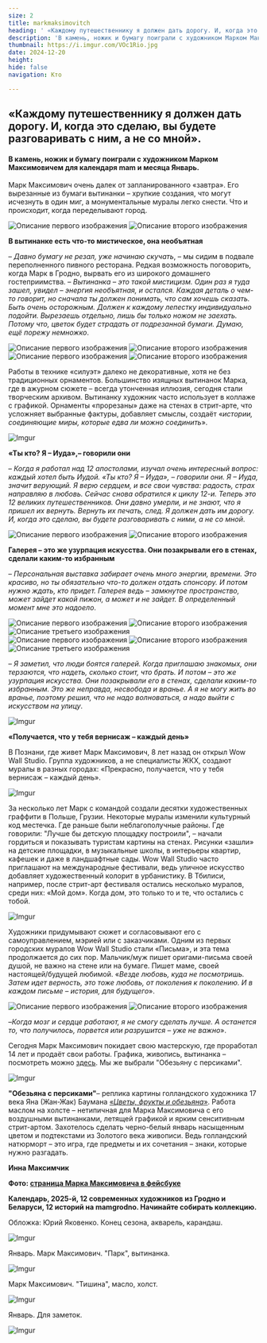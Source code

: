```yaml
---
size: 2
title: markmaksimovitch
heading: ' «Каждому путешественнику я должен дать дорогу. И, когда это сделаю, вы будете разговаривать с ним, а не со мной»'
description: 'В камень, ножик и бумагу поиграли с художником Марком Максимовичем для календаря mam и месяца Январь'
thumbnail: https://i.imgur.com/VOc1Rio.jpg
date: 2024-12-20
height: 
hide: false
navigation: Кто

---
```

## «Каждому путешественнику я должен дать дорогу. И, когда это сделаю, вы будете разговаривать с ним, а не со мной».

#### В камень, ножик и бумагу поиграли с художником Марком Максимовичем для календаря mam и месяца Январь.

Марк Максимович очень далек от запланированного «завтра». Его вырезанные из бумаги вытинанки – хрупкие создания, что могут исчезнуть в один миг, а монументальные муралы легко снести. Что и происходит, когда переделывают город.

<div class="gallery2">
<img src="https://i.imgur.com/Ig8vFQm.jpeg" alt="Описание первого изображения"> 
<img src="https://i.imgur.com/VOc1Rio.jpeg" alt="Описание второго изображения"> 
</div>

**В вытинанке есть что-то мистическое, она необъятная**

– _Давно бумагу не резал, уже начинаю скучать_, – мы сидим в подвале переполненного пивного ресторана. Редкая возможность поговорить, когда Марк в Гродно, вырвать его из широкого домашнего гостеприимства. – _Вытинанка – это такой мистицизм. Один раз я туда зашел, увидел – энергия необъятная, и остался.  Каждая деталь о чем-то говорит, но сначала ты должен понимать, что сам хочешь сказать. Быть очень осторожным. Должен к каждому лепестку индивидуально подойти. Вырезаешь отдельно, лишь бы только ножом не заехать. Потому что, цветок будет страдать от подрезанной бумаги. Думаю, ещё порежу немножко_.

<div class="gallery2">
<img src="https://i.imgur.com/uhNZMxJ.jpeg" alt="Описание первого изображения"> 
<img src="https://i.imgur.com/EQ2dstp.jpeg" alt="Описание второго изображения"> 
</div>

<div class="gallery2">
<img src="https://i.imgur.com/xBHaPUe.jpeg" alt="Описание первого изображения">
<img src="https://i.imgur.com/pfewU5I.jpeg" alt="Описание второго изображения"> 
</div>

Работы в технике «силуэт» далеко не декоративные, хотя не без традиционных орнаментов. Большинство изящных вытинанок Марка, где в ажурном сюжете – всегда утонченная иллюзия, сегодня стали творческим архивом. Вытинанку художник часто использует в коллаже с графикой. Орнаменты «прорезаны» даже на стенах в стрит-арте, что усложняет выбранные фактуры, добавляет смыслы, создаёт «_истории, соединяющие миры, которые едва ли можно соединить_».

![Imgur](https://i.imgur.com/Z7ICBTa.jpg)

**«Ты кто? Я – Иуда»,– говорили они**

– _Когда я работал над 12 апостолами, изучал очень интересный вопрос: каждый хотел быть Иудой. «Ты кто? Я – Иуда», – говорили они. Я – Иуда, значит верующий. Я верю сердцем, и все свои чувства: радость, страх направляю в любовь. Сейчас снова обратился к циклу 12-и. Теперь это 12 великих путешественников. Они давно умерли, и не знают, что я пришел их вернуть. Вернуть их печать, след. Я должен дать им дорогу. И, когда это сделаю, вы будете разговаривать с ними, а не со мной_.

<div class="gallery2">
<img src="https://i.imgur.com/r5YiXCB.jpeg" alt="Описание первого изображения">
<img src="https://i.imgur.com/txBmDfP.jpeg" alt="Описание второго изображения">
</div>

**Галерея – это же узурпация искусства. Они позакрывали его в стенах, сделали каким-то избранным**

– _Персональная выставка забирает очень много энергии, времени. Это красиво, но ты обязательно что-то должен отдать спонсору. И потом нужно ждать, кто придет. Галерея ведь – замкнутое пространство, может зайдет какой пижон, а может и не зайдет. В определенный момент мне это надоело_. 

<div class="gallery3">
<img src="https://i.imgur.com/Ui1KRRl.jpeg" alt="Описание первого изображения">
<img src="https://i.imgur.com/XYVqeZI.jpeg" alt="Описание второго изображения">
<img src="https://i.imgur.com/eo9mrVB.jpeg" alt="Описание третьего изображения"> 
</div>

<div class="gallery3">
<img src="https://i.imgur.com/ak8Lhpn.jpeg" alt="Описание первого изображения">
<img src="https://i.imgur.com/zKYyTln.jpeg" alt="Описание второго изображения">
<img src="https://i.imgur.com/6buCW1T.jpeg" alt="Описание третьего изображения">
</div>

– _Я заметил, что люди боятся галерей. Когда приглашаю знакомых, они терзаются, что надеть, сколько стоит, что брать. И потом – это же узурпация искусства. Они позакрывали его в стенах, сделали каким-то избранным. Это же неправда, несвобода и вранье. А я не могу жить во вранье, поэтому решил, что не надо волноваться, а надо выйти с искусством на улицу_.

![Imgur](https://i.imgur.com/qcaTkaf.jpg)

**«Получается, что у тебя вернисаж – каждый день»**

В Познани, где живет Марк Максимович, 8 лет назад он открыл Wow Wall Studio. Группа художников, а не специалисты ЖКХ, создают муралы в разных городах: «Прекрасно, получается, что у тебя вернисаж – каждый день».

![Imgur](https://i.imgur.com/WlUiaUu.jpg)

За несколько лет Марк с командой создали десятки художественных граффити в Польше, Грузии. Некоторые муралы изменили культурный код местечка. Где раньше были неблагополучные районы. Где говорили: "Лучше бы детскую площадку построили", – начали гордиться и показывать туристам картины на стенах. Рисунки «зашли» на детские площадки, в музыкальные школы, в интерьеры квартир, кафешек и даже в ландшафтные сады. Wow Wall Studio часто приглашают на международные фестивали, ведь уличное искусство добавляет художественный колорит в урбанистику. В Тбилиси, например, после стрит-арт фестиваля остались несколько муралов, среди них: «Мой дом». Когда дом, это только то и те, что остались с тобой. 

![Imgur](https://i.imgur.com/GUTg6Wi.jpg)

Художники придумывают сюжет и согласовывают его с самоуправлением, мэрией или с заказчиками. Одним из первых городских муралов Wow Wall Studio стали «Письма», и эта тема продолжается до сих пор. Мальчик/муж пишет оригами-письма своей душой, не важно на стене или на бумаге. Пишет маме, своей настоящей/будущей любимой. «_Везде любовь, куда не посмотришь. Затем идет верность, это тоже любовь, от поколения к поколению. И в каждом письме – история, для будущего_».

<div class="gallery2">
<img src="https://i.imgur.com/BL8tgGy.jpeg" alt="Описание первого изображения">
<img src="https://i.imgur.com/Mbv8v0N.jpeg" alt="Описание второго изображения"> 
</div>

–_Когда мозг и сердце работают, я не смогу сделать лучше. А останется то, что получилось, порвется или разрушится – уже не важно_». 

Сегодня Марк Максимович покидает свою мастерскую, где проработал 14 лет и продаёт свои работы. Графика, живопись, вытинанка – посмотреть можно [здесь](https://www.facebook.com/photo/?fbid=9469870003042894&set=pcb.9470280423001852). Мы же выбрали "Обезьяну с персиками". 

![Imgur](https://i.imgur.com/chkEsdE.jpg)

 **"Обезьяна с персиками"**– реплика картины голландского художника 17 века Яна (Жан-Жак) Баумана [«_Цветы, фрукты и обезьяна_»](https://serpuhov-museum.ru/virtualnie_vistavki/tsvety-frukty-i-obezyana/). Работа маслом на холсте – нетипичная для Марка Максимовича с его воздушными вытинанками, летящей графикой и ярким сенситивным стрит-артом. Захотелось сделать черно-белый январь насыщенным цветом и подтекстами из Золотого века  живописи. Ведь голландский натюрморт – это игра, где предметы и их сочетания – знаки, которые нужно разгадать. 

 **Инна Максимчик**

 **Фото: [страница Марка Максимовича в фейсбуке](https://www.facebook.com/mark.maksimovich)**

 **Календарь, 2025-й, 12 современных художников из Гродно и Беларуси, 12 историй на mamgrodno. Начинайте собирать коллекцию.**

Обложка: Юрий Яковенко. Конец сезона, акварель, карандаш.

![Imgur](https://i.imgur.com/zIWj14i.jpg)

Январь. Марк Максимович. "Парк", вытинанка.

![Imgur](https://i.imgur.com/VOc1Rio.jpg)

Марк Максимович. "Тишина", масло, холст.

![Imgur](https://i.imgur.com/4PFqyBE.jpg)

Январь. Для заметок.

![Imgur](https://i.imgur.com/l4qHDTC.jpg) 




